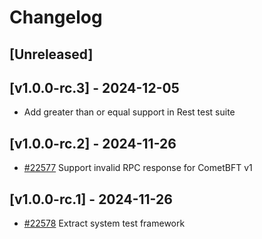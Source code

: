 <!--
Guiding Principles:

Changelogs are for humans, not machines.
There should be an entry for every single version.
The same types of changes should be grouped.
Versions and sections should be linkable.
The latest version comes first.
The release date of each version is displayed.
Mention whether you follow Semantic Versioning.

Usage:

Changelog entries are generated by git cliff ref: https://github.com/orhun/git-cliff

Each commit should be conventional, the following message groups are supported.

* feat: A new feature
* fix: A bug fix
* docs: Documentation only changes
* style: Changes that do not affect the meaning of the code (white-space, formatting, missing semi-colons, etc)
* refactor: A code change that neither fixes a bug nor adds a feature
* perf: A code change that improves performance
* test: Adding missing tests or correcting existing tests
* build: Changes that affect the build system or external dependencies (example scopes: go, npm)
* ci: Changes to our CI configuration files and scripts (example scopes: GH Actions)
* chore: Other changes that don't modify src or test files
* revert: Reverts a previous commit

When a change is made that affects the API or state machine, the commit message prefix should be suffixed with `!`.

Ref: https://github.com/commitizen/conventional-commit-types/blob/v3.0.0/index.json
-->

# Changelog

## [Unreleased]

## [v1.0.0-rc.3] - 2024-12-05

* [](https://github.com/cosmos/cosmos-sdk/pull/) Add greater than or equal support in Rest test suite

## [v1.0.0-rc.2] - 2024-11-26

* [#22577](https://github.com/cosmos/cosmos-sdk/pull/22577) Support invalid RPC response for CometBFT v1

## [v1.0.0-rc.1] - 2024-11-26

* [#22578](https://github.com/cosmos/cosmos-sdk/pull/22578) Extract system test framework
